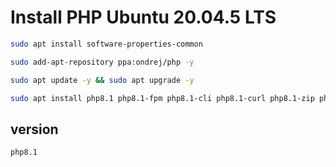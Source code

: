 # Install PHP Ubuntu 20.04.5 LTS
```bash
sudo apt install software-properties-common
```
```bash
sudo add-apt-repository ppa:ondrej/php -y
```
```bash
sudo apt update -y && sudo apt upgrade -y
```
```bash
sudo apt install php8.1 php8.1-fpm php8.1-cli php8.1-curl php8.1-zip php8.1-mysql php8.1-mbstring php8.1-xml php8.1-bcmath
```
## version
```
php8.1
```
